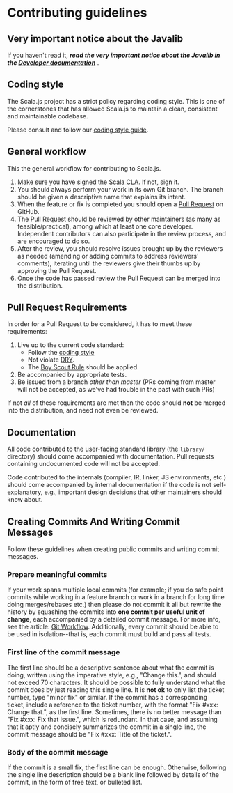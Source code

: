 # Contributing guidelines

## Very important notice about the Javalib

If you haven't read it, ***read the very important notice about the Javalib
in the [Developer documentation](./DEVELOPING.md)*** .

## Coding style

The Scala.js project has a strict policy regarding coding style.
This is one of the cornerstones that has allowed Scala.js to maintain a clean, consistent and maintainable codebase.

Please consult and follow our [coding style guide](./CODINGSTYLE.md).

## General workflow

This the general workflow for contributing to Scala.js.

1.  Make sure you have signed the
    [Scala CLA](https://www.lightbend.com/contribute/cla/scala).
    If not, sign it.
2.  You should always perform your work in its own Git branch.
    The branch should be given a descriptive name that explains its intent.
3.  When the feature or fix is completed you should open a
    [Pull Request](https://help.github.com/articles/about-pull-requests/) on GitHub.
4.  The Pull Request should be reviewed by other maintainers (as many as feasible/practical),
    among which at least one core developer.
    Independent contributors can also participate in the review process,
    and are encouraged to do so.
5.  After the review, you should resolve issues brought up by the reviewers as needed
    (amending or adding commits to address reviewers' comments), iterating until
    the reviewers give their thumbs up by approving the Pull Request.
6.  Once the code has passed review the Pull Request can be merged into the distribution.

## Pull Request Requirements

In order for a Pull Request to be considered, it has to meet these requirements:

1.  Live up to the current code standard:
    - Follow the [coding style](./CODINGSTYLE.md)
    - Not violate [DRY](https://en.wikipedia.org/wiki/Don%27t_repeat_yourself).
    - The [Boy Scout Rule](https://medium.com/@biratkirat/step-8-the-boy-scout-rule-robert-c-martin-uncle-bob-9ac839778385) should be applied.
2.  Be accompanied by appropriate tests.
3.  Be issued from a branch *other than master* (PRs coming from master will not be accepted, as we've had trouble in the past with such PRs)

If not *all* of these requirements are met then the code should **not** be
merged into the distribution, and need not even be reviewed.

## Documentation

All code contributed to the user-facing standard library (the `library/`
directory) should come accompanied with documentation.
Pull requests containing undocumented code will not be accepted.

Code contributed to the internals (compiler, IR, linker, JS environments, etc.)
should come accompanied by internal documentation if the code is not
self-explanatory, e.g., important design decisions that other maintainers
should know about.

## Creating Commits And Writing Commit Messages

Follow these guidelines when creating public commits and writing commit messages.

### Prepare meaningful commits

If your work spans multiple local commits (for example; if you do safe point
commits while working in a feature branch or work in a branch for long time
doing merges/rebases etc.) then please do not commit it all but rewrite the
history by squashing the commits into **one commit per useful unit of
change**, each accompanied by a detailed commit message.
For more info, see the article:
[Git Workflow](https://sandofsky.com/blog/git-workflow.html).
Additionally, every commit should be able to be used in isolation--that is,
each commit must build and pass all tests.

### First line of the commit message

The first line should be a descriptive sentence about what the commit is
doing, written using the imperative style, e.g., "Change this.", and should
not exceed 70 characters.
It should be possible to fully understand what the commit does by just
reading this single line.
It is **not ok** to only list the ticket number, type "minor fix" or similar.
If the commit has a corresponding ticket, include a reference to the ticket
number, with the format "Fix #xxx: Change that.", as the first line.
Sometimes, there is no better message than "Fix #xxx: Fix that issue.",
which is redundant.
In that case, and assuming that it aptly and concisely summarizes the commit
in a single line, the commit message should be "Fix #xxx: Title of the ticket.".

### Body of the commit message

If the commit is a small fix, the first line can be enough.
Otherwise, following the single line description should be a blank line
followed by details of the commit, in the form of free text, or bulleted list.
